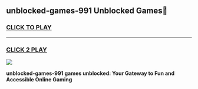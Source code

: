 
## unblocked-games-991 Unblocked Games👋
<h3>
<a href="https://news.freeplayer.one?title=unblocked-games-991&ref=16F">CLICK TO PLAY</a></h3>
<hr>

<h3>
<a href="https://news.freeplayer.one?title=unblocked-games-991&ref=16F">CLICK 2 PLAY</a>
  
</h3>

<a href="https://news.freeplayer.one?title=unblocked-games-991&ref=16F/"><img src="https://clearcache.store/games.png"></a>


**unblocked-games-991 games unblocked: Your Gateway to Fun and Accessible Online Gaming**
